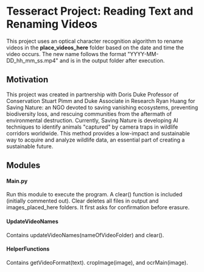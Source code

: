 # Tesseract Project: Reading Text and Renaming Videos
This project uses an optical character recognition algorithm to rename videos in the **place_videos_here** folder based on the date and time the video occurs.  The new name follows the format "YYYY-MM-DD_hh_mm_ss.mp4" and is in the output folder after execution.

## Motivation
This project was created in partnership with Doris Duke Professor of Conservation Stuart Pimm and Duke Associate in Research Ryan Huang for Saving Nature: an NGO devoted to saving vanishing ecosystems, preventing biodiversity loss, and rescuing communities from the aftermath of environmental destruction.  Currently, Saving Nature is developing AI techniques to identify animals "captured" by camera traps in wildlife corridors worldwide.  This method provides a low-impact and sustainable way to acquire and analyze wildlife data, an essential part of creating a sustainable future.


## Modules 
#### Main.py
Run this module to execute the program.  A clear() function is included (initially commented out).  Clear deletes all files in output and images_placed_here folders. It first asks for confirmation before erasure.

#### UpdateVideoNames
Contains updateVideoNames(nameOfVideoFolder) and clear().  

#### HelperFunctions
Contains getVideoFormat(text). cropImage(image), and ocrMain(image).

